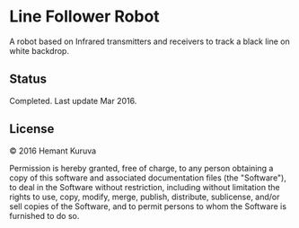# Line Follower Robot
A robot based on Infrared transmitters and receivers to track a black line on white backdrop.

## Status
Completed. Last update Mar 2016.


## License
&copy; 2016 Hemant Kuruva

Permission is hereby granted, free of charge, to any person obtaining a copy of this software and associated documentation files (the "Software"), to deal in the Software without restriction, including without limitation the rights to use, copy, modify, merge, publish, distribute, sublicense, and/or sell copies of the Software, and to permit persons to whom the Software is furnished to do so.
